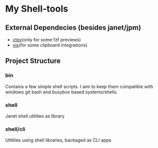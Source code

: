 # My Shell-tools
## External Dependecies (besides janet/jpm)
- [ctpv](https://github.com/NikitaIvanovV/ctpv)(only for some fzf previews)
- [vis](https://github.com/martanne/vis)(for some clipboard integrations)

## Project Structure
### bin
Contains a few simple shell scripts. I aim to keep them compatible with windows git bash and busybox based systems/shells.

### shell
Janet shell utilities as library

### shell/cli
Utitilies using shell libraries, backaged as CLI apps
